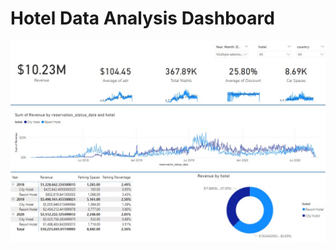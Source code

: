 # Hotel Data Analysis Dashboard

![Report Screenshot](https://github.com/Gajaluxan/data-analysis-in-sql-and-powerbi-for-hotel/blob/main/Hotel%20Report.jpg)
